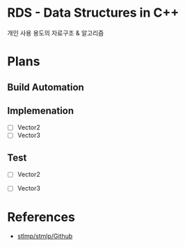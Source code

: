 # RDS - Data Structures in C++

개인 사용 용도의 자료구조 & 알고리즘

# Plans

## Build Automation

## Implemenation

- [ ] Vector2
- [ ] Vector3

## Test

- [ ] Vector2
- [ ] Vector3


# References

- [stlmp/stmlp/Github](https://github.com/stlmp/stlmp)
